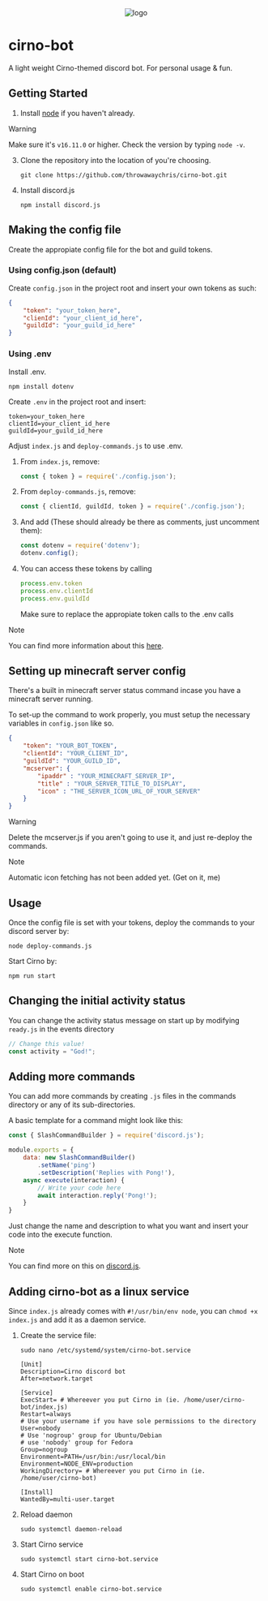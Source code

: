 <div align="center">
  <picture>
    <img alt="logo" src="https://cdn.discordapp.com/attachments/1109269156337025095/1173170236242001950/Cirno.round.32233248885.png?ex=6562faec&is=655085ec&hm=c56afcedca90e18bd1e28ed9580993307c5f61c29f11d57a8b5c11951bc272b3&">
  </picture>
</div>

# cirno-bot

A light weight Cirno-themed discord bot. For personal usage & fun.

## Getting Started

1. Install [node](https://nodejs.org/en/) if you haven't already.

> [!WARNING]
> Make sure it's ```v16.11.0``` or higher. Check the version by typing ```node -v```.
   
3. Clone the repository into the location of you're choosing.

   ```
   git clone https://github.com/throwawaychris/cirno-bot.git
   ```
3. Install discord.js

   ```
   npm install discord.js
   ```

## Making the config file

Create the appropiate config file for the bot and guild tokens.

### Using config.json (default)

Create ```config.json``` in the project root and insert your own tokens as such:

```json
{
    "token": "your_token_here",
    "clienId": "your_client_id_here",
    "guildId": "your_guild_id_here"
}
```

### Using .env

Install .env.

```
npm install dotenv
```

Create ```.env``` in the project root and insert:

```dotenv
token=your_token_here
clientId=your_client_id_here
guildId=your_guild_id_here
```

Adjust ```index.js``` and ```deploy-commands.js``` to use .env.

1. From ```index.js```, remove:
   ```Javascript
   const { token } = require('./config.json');
   ```

2. From ```deploy-commands.js```, remove:
   ```Javascript
   const { clientId, guildId, token } = require('./config.json');
   ```

3. And add (These should already be there as comments, just uncomment them):
   ```Javascript
   const dotenv = require('dotenv');
   dotenv.config();
   ```
   
4. You can access these tokens by calling
   ```Javascript
   process.env.token
   process.env.clientId
   process.env.guildId
   ```

   Make sure to replace the appropiate token calls to the .env calls

> [!NOTE]
> You can find more information about this [here](https://discordjs.guide/creating-your-bot/#using-config-json).

## Setting up minecraft server config
There's a built in minecraft server status command incase you have a minecraft server running.

To set-up the command to work properly, you must setup the necessary variables in ```config.json``` like so.
```json
{
    "token": "YOUR_BOT_TOKEN",
    "clientId": "YOUR_CLIENT_ID",
    "guildId": "YOUR_GUILD_ID",
    "mcserver": {
        "ipaddr" : "YOUR_MINECRAFT_SERVER_IP",
        "title" : "YOUR_SERVER_TITLE_TO_DISPLAY",
        "icon" : "THE_SERVER_ICON_URL_OF_YOUR_SERVER"
    }
}
```
> [!WARNING]
> Delete the mcserver.js if you aren't going to use it, and just re-deploy the commands.

> [!NOTE]
> Automatic icon fetching has not been added yet. (Get on it, me)

## Usage

Once the config file is set with your tokens, deploy the commands to your discord server by:
```
node deploy-commands.js
```

Start Cirno by:
```
npm run start
```

## Changing the initial activity status

You can change the activity status message on start up by modifying ```ready.js``` in the events directory
```Javascript
// Change this value!
const activity = "God!";
```

## Adding more commands

You can add more commands by creating ```.js``` files in the commands directory or any of its sub-directories.

A basic template for a command might look like this:
```Javascript
const { SlashCommandBuilder } = require('discord.js');

module.exports = {
    data: new SlashCommandBuilder()
        .setName('ping')
        .setDescription('Replies with Pong!'),
    async execute(interaction) {
        // Write your code here
        await interaction.reply('Pong!');
    }
}
```

Just change the name and description to what you want and insert your code into the execute function.

> [!NOTE]
> You can find more on this on [discord.js](https://discordjs.guide/creating-your-bot/slash-commands.html#individual-command-files).

## Adding cirno-bot as a linux service

Since ```index.js``` already comes with ```#!/usr/bin/env node```, you can ```chmod +x index.js``` and add it as a daemon service.

1. Create the service file:
   ```
   sudo nano /etc/systemd/system/cirno-bot.service
   ```
   
   ```.service
   [Unit]
   Description=Cirno discord bot
   After=network.target

   [Service]
   ExecStart= # Whereever you put Cirno in (ie. /home/user/cirno-bot/index.js)
   Restart=always
   # Use your username if you have sole permissions to the directory
   User=nobody
   # Use 'nogroup' group for Ubuntu/Debian
   # use 'nobody' group for Fedora
   Group=nogroup
   Environment=PATH=/usr/bin:/usr/local/bin
   Environment=NODE_ENV=production
   WorkingDirectory= # Whereever you put Cirno in (ie. /home/user/cirno-bot)

   [Install]
   WantedBy=multi-user.target
   ```

2. Reload daemon
   ```
   sudo systemctl daemon-reload
   ```

3. Start Cirno service
   ```
   sudo systemctl start cirno-bot.service
   ```

4. Start Cirno on boot
   ```
   sudo systemctl enable cirno-bot.service
   ```
